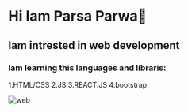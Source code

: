 # Hi Iam Parsa Parwa👋

## Iam intrested in web development

### Iam learning this languages and libraris:

1.HTML/CSS
2.JS
3.REACT.JS
4.bootstrap

![web](https://www.google.com/url?sa=i&url=https%3A%2F%2Fwww.toptal.com%2Fweb&psig=AOvVaw02gmg92BoBkMRmIlRZBZHC&ust=1693325754890000&source=images&cd=vfe&opi=89978449&ved=0CBAQjRxqFwoTCKimjJTg_4ADFQAAAAAdAAAAABAE)
<!--
**pparwa/pparwa** is a ✨ _special_ ✨ repository because its `README.md` (this file) appears on your GitHub profile.

Here are some ideas to get you started:

- 🔭 I’m currently working on ...
- 🌱 I’m currently learning ...
- 👯 I’m looking to collaborate on ...
- 🤔 I’m looking for help with ...
- 💬 Ask me about ...
- 📫 How to reach me: ...
- 😄 Pronouns: ...
- ⚡ Fun fact: ...
-->
